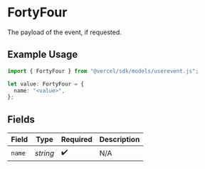 # FortyFour

The payload of the event, if requested.

## Example Usage

```typescript
import { FortyFour } from "@vercel/sdk/models/userevent.js";

let value: FortyFour = {
  name: "<value>",
};
```

## Fields

| Field              | Type               | Required           | Description        |
| ------------------ | ------------------ | ------------------ | ------------------ |
| `name`             | *string*           | :heavy_check_mark: | N/A                |